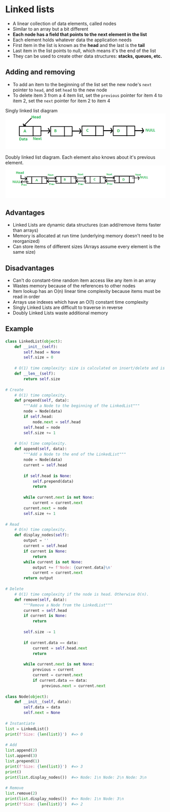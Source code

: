 # Linked lists

- A linear collection of data elements, called nodes
- Similar to an array but a bit different
- **Each node has a field that points to the next element in the list**
- Each element holds whatever data the application needs
- First item in the list is known as the **head** and the last is the **tail**
- Last item in the list points to null, which means it's the end of the list
- They can be used to create other data structures: **stacks, queues, etc.**

## Adding and removing

- To add an item to the beginning of the list set the new node's `next` pointer to `head`, and set `head` to the new node
- To delete item 3 from a 4 item list, set the `previous` pointer for item 4 to item 2, set the `next` pointer for item 2 to item 4

Singly linked list diagram
![Singly linked list](/images/singly_linked_list.png)

Doubly linked list diagram. Each element also knows about it's previous element.
![Doubly linked list](/images/doubly_linked_list.png)

## Advantages

- Linked Lists are dynamic data structures (can add/remove items faster than arrays)
- Memory is allocated at run time (underlying memory doesn't need to be reorganized)
- Can store items of different sizes (Arrays assume every element is the same size)

## Disadvantages

- Can't do constant-time random item access like any item in an array
- Wastes memory because of the references to other nodes
- Item lookup has an O(n) linear time complexity because items must be read in order
- Arrays use indexes which have an O(1) constant time complexity
- Singly Linked Lists are difficult to traverse in reverse
- Doubly Linked Lists waste additional memory

## Example
```python
class LinkedList(object):
    def __init__(self):
        self.head = None
        self.size = 0

    # O(1) time complexity: size is calculated on insert/delete and is cached.
    def __len__(self):
        return self.size

# Create
    # O(1) time complexity.
    def prepend(self, data):
        """Add a Node to the beginning of the LinkedList"""
        node = Node(data)
        if self.head:
            node.next = self.head
        self.head = node
        self.size += 1

    # O(n) time complexity.
    def append(self, data):
        """Add a Node to the end of the LinkedList"""
        node = Node(data)
        current = self.head

        if self.head is None:
            self.prepend(data)
            return

        while current.next is not None:
            current = current.next
        current.next = node
        self.size += 1

# Read
    # O(n) time complexity.
    def display_nodes(self):
        output = ''
        current = self.head
        if current is None:
            return
        while current is not None:
            output += f'Node: {current.data}\n'
            current = current.next
        return output

# Delete
    # O(1) time complexity if the node is head. Otherwise O(n).
    def remove(self, data):
        """Remove a Node from the LinkedList"""
        current = self.head
        if current is None:
            return

        self.size -= 1

        if current.data == data:
            current = self.head.next
            return
        
        while current.next is not None:
            previous = current
            current = current.next
            if current.data == data:
                previous.next = current.next
        
class Node(object):
    def __init__(self, data):
        self.data = data
        self.next = None

# Instantiate
list = LinkedList()
print(f'Size: {len(list)}')  #=> 0

# Add
list.append(2)
list.append(3)
list.prepend(1)
print(f'Size: {len(list)}')  #=> 3
print()
print(list.display_nodes())  #=> Node: 1\n Node: 2\n Node: 3\n

# Remove
list.remove(2)
print(list.display_nodes())  #=> Node: 1\n Node: 3\n
print(f'Size: {len(list)}')  #=> 2
```